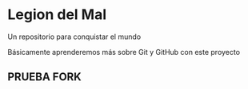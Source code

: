 # Legion del Mal
Un repositorio para conquistar el mundo

Básicamente aprenderemos más sobre Git y GitHub con este proyecto


## PRUEBA FORK
